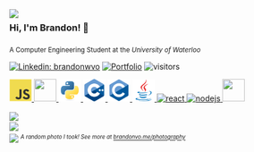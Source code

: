 <!-- <img align="left" src="https://github.com/brandon-vo/brandon-vo/assets/76707560/5d6babd0-7f9a-464b-8826-787ad6ef534d" width="420px"> -->
<img align="left" src="https://d1l87pqvuy1dz2.cloudfront.net/daily/6-arizona-tea.jpg" width="420px">
<!-- <img align="left" src="https://d1l87pqvuy1dz2.cloudfront.net/architecture/*traffic-light-1.jpg" width="420px">  -->

### Hi, I'm Brandon! :camera_flash:
<sub>A Computer Engineering Student at the _University of Waterloo_</sub>

[![Linkedin: brandonwvo](https://img.shields.io/badge/-brandonwvo-blue?style=flat&logo=Linkedin&logoColor=white&link=https://www.linkedin.com/in/brandonwvo/)](https://www.linkedin.com/in/brandonwvo/) 
[![Portfolio](https://img.shields.io/badge/brandonvo.me-cadetblue?style=flat&logo=aboutdotme&logoColor=white&link=https%3A%2F%2Fwww.brandonvo.me%2F)](https://www.brandonvo.me/)
![visitors](https://visitor-badge.laobi.icu/badge?page_id=brandon-vo&left_color=SlateGray&right_color=SlateBlue)
<!-- [![GitHub brandon-vo](https://img.shields.io/github/followers/brandon-vo?label=follow&style=social)](https://github.com/brandon-vo) -->

<p align="left">
  <a href="https://developer.mozilla.org/en-US/docs/Web/JavaScript" target="_blank"> 
    <img src="https://raw.githubusercontent.com/devicons/devicon/master/icons/javascript/javascript-original.svg" alt="javascript" width="40" height="40"/> 
  </a>
  <a href="https://www.typescriptlang.org/" target="_blank"> 
    <img src="https://cdn.jsdelivr.net/gh/devicons/devicon/icons/typescript/typescript-original.svg" width="40" height="40"/>
  </a>
  <a href="https://www.python.org" target="_blank"> 
    <img src="https://raw.githubusercontent.com/devicons/devicon/master/icons/python/python-original.svg" alt="python" width="40" height="40"/> 
  </a> 
  <a href="https://www.w3schools.com/cpp/" target="_blank"> 
    <img src="https://raw.githubusercontent.com/devicons/devicon/master/icons/cplusplus/cplusplus-original.svg" alt="cplusplus" width="40" height="40"/> 
  </a> 
  <a href="https://www.w3schools.com/c/" target="_blank"> 
    <img src="https://raw.githubusercontent.com/devicons/devicon/master/icons/c/c-original.svg" alt="c" width="40" height="40"/> 
  </a> 
  <a href="https://www.java.com" target="_blank"> 
    <img src="https://raw.githubusercontent.com/devicons/devicon/master/icons/java/java-original.svg" alt="java" width="40" height="40"/> 
  </a> 
<!--   <a href="https://www.w3.org/html/" target="_blank"> 
    <img src="https://raw.githubusercontent.com/devicons/devicon/master/icons/html5/html5-original-wordmark.svg" alt="html5" width="40" height="40"/> 
  </a>
  <a href="https://www.w3schools.com/css/" target="_blank"> 
    <img src="https://raw.githubusercontent.com/devicons/devicon/master/icons/css3/css3-original-wordmark.svg" alt="css3" width="40" height="40"/> 
  </a> -->
    <a href="https://reactjs.org/" target="_blank"> 
    <img src="https://reactnative.dev/img/header_logo.svg" alt="react" width="40" height="40"/> 
  </a>
  <a href="https://nodejs.org" target="_blank"> 
    <img src="https://cdn.jsdelivr.net/gh/devicons/devicon/icons/nodejs/nodejs-original.svg" alt="nodejs" width="40" height="40"/>
  </a>
<!--   <a href="https://tailwindcss.com/" target="_blank"> 
    <img src="https://www.vectorlogo.zone/logos/tailwindcss/tailwindcss-icon.svg" alt="tailwind" width="40" height="40"/> 
  </a> -->
  <a href="https://aws.amazon.com/" target="_blank">
    <img src="https://static-00.iconduck.com/assets.00/aws-icon-512x512-hniukvcn.png" width="40" height="40"/>
  </a>
<!--   <a href="https://www.photoshop.com/en" target="_blank"> 
    <img src="https://raw.githubusercontent.com/devicons/devicon/master/icons/photoshop/photoshop-line.svg" alt="photoshop" width="40" height="40"/> 
  </a>  -->
<!--   <a href="https://www.mongodb.com/" target="_blank"> 
    <img src="https://cdn.jsdelivr.net/gh/devicons/devicon/icons/mongodb/mongodb-original.svg" width="40" height="40"/>
  </a>  -->
<!--   <a href="https://firebase.google.com/" target="_blank"> 
    <img src="https://www.vectorlogo.zone/logos/firebase/firebase-icon.svg" alt="firebase" width="40" height="40"/> 
  </a>  -->
  <br>
<!--   <a href="https://angular.io/" target="_blank">
      <img src="https://cdn.jsdelivr.net/gh/devicons/devicon/icons/angularjs/angularjs-original.svg" alt="angular" width="40" height="40"/>
  </a> -->
<!--   <a href="https://getbootstrap.com/" target="_blank">
    <img src="https://cdn.jsdelivr.net/gh/devicons/devicon/icons/bootstrap/bootstrap-original.svg" width="40" height="40"/>
  </a> -->
<!--   <a href="https://www.terraform.io/" target="_blank">
    <img src="https://static-00.iconduck.com/assets.00/file-type-terraform-icon-1821x2048-mbxeegff.png" width="40" height="40"/>
  </a> -->
<!--   <a href="https://www.docker.com/" target="_blank"> 
    <img src="https://cdn.jsdelivr.net/gh/devicons/devicon/icons/docker/docker-original.svg" alt="docker" width="40" height="40"/> 
  </a>  -->
</p>
<a href="https://github.com/brandon-vo/valorant-stats" target="_blank">
  <img align="center" src="https://github-readme-stats.vercel.app/api/pin/?username=brandon-vo&repo=valorant-stats&theme=gotham"/>
</a>
<br>
<a href="https://github.com/brandon-vo/globe-chat" target="_blank">
  <img align="center" src="https://github-readme-stats.vercel.app/api/pin/?username=brandon-vo&repo=globe-chat&theme=gotham"/>
</a>
<br>
<img align="center" src="https://github-readme-stats.vercel.app/api/top-langs/?username=brandon-vo&layout=compact&theme=gotham&langs_count=6&custom_title=top-languages&card_width=400"/>
<sup><sub><em>A random photo I took! See more at <a href="https://www.brandonvo.me/photography" target="_blank">brandonvo.me/photography</a></em></sub></sup>

<!-- 
Credit to shield, visitor-badge and github-readme-stats for these widgets!
https://github.com/badges/shields
https://github.com/jwenjian/visitor-badge
https://github.com/anuraghazra/github-readme-stats
-->
